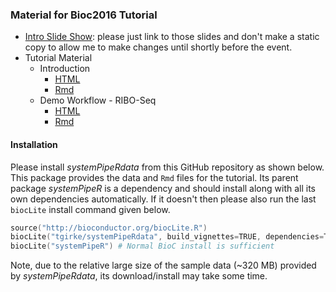 
### Material for Bioc2016 Tutorial 
+ [Intro Slide Show](https://docs.google.com/presentation/d/175aup31LvnbIJUAvEEoSkpGsKgtBJ2RpQYd0Gs23dLo/embed?start=false&loop=false&delayms=60000): please just link to those slides and don't make a static copy to allow me to make changes until shortly before the event.
+ Tutorial Material 
    + Introduction 
        + [HTML](https://htmlpreview.github.io/?https://raw.githubusercontent.com/tgirke/systemPipeRdata/master/vignettes/systemPipeR_Intro.html)
        + [Rmd](https://raw.githubusercontent.com/tgirke/systemPipeRdata/master/vignettes/systemPipeR_Intro.Rmd)
    + Demo Workflow - RIBO-Seq 
        + [HTML](https://htmlpreview.github.io/?https://raw.githubusercontent.com/tgirke/systemPipeRdata/master/inst/extdata/workflows/riboseq/systemPipeRIBOseq.html)
        + [Rmd](https://raw.githubusercontent.com/tgirke/systemPipeRdata/master/inst/extdata/workflows/riboseq/systemPipeRIBOseq.Rmd)

#### Installation 
Please install _systemPipeRdata_ from this GitHub repository as shown below. This package provides the data and `Rmd` files for the tutorial. 
Its parent package _systemPipeR_ is a dependency and should install along with all its own dependencies automatically. If it doesn't then please also
run the last `biocLite` install command given below.

```s
source("http://bioconductor.org/biocLite.R")
biocLite("tgirke/systemPipeRdata", build_vignettes=TRUE, dependencies=TRUE)
biocLite("systemPipeR") # Normal BioC install is sufficient
```

Note, due to the relative large size of the sample data (~320 MB) provided by _systemPipeRdata_, its download/install may take some time.

